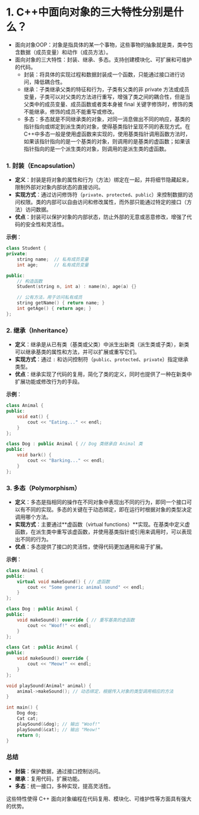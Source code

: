 # 1. C++中面向对象的三大特性分别是什么？
- 面向对象OOP：对象是指具体的某一个事物，这些事物的抽象就是类，类中包含数据（成员变量）和动作（成员方法）。
- 面向对象的三大特性：封装、继承、多态。支持创建模块化、可扩展和可维护的代码。
    - 封装：将具体的实现过程和数据封装成一个函数，只能通过接口进行访问，降低耦合性。
    - 继承：子类继承父类的特征和行为，子类有父类的非 private 方法或成员变量，子类可以对父类的方法进行重写，增强了类之间的耦合性，但是当父类中的成员变量、成员函数或者类本身被 final 关键字修饰时，修饰的类不能继承，修饰的成员不能重写或修改。
    - 多态：多态就是不同继承类的对象，对同一消息做出不同的响应，基类的指针指向或绑定到派生类的对象，使得基类指针呈现不同的表现方式。在C++中多态一般是使用虚函数来实现的，使用基类指针调用函数方法时，如果该指针指向的是一个基类的对象，则调用的是基类的虚函数；如果该指针指向的是一个派生类的对象，则调用的是派生类的虚函数。

### 1. 封装（Encapsulation）

- **定义**：封装是将对象的属性和行为（方法）绑定在一起，并将细节隐藏起来，限制外部对对象内部状态的直接访问。
- **实现方式**：通过访问修饰符（`private`、`protected`、`public`）来控制数据的访问权限。类的内部可以自由访问和修改属性，而外部只能通过特定的接口（方法）访问数据。
- **优点**：封装可以保护对象的内部状态，防止外部的无意或恶意修改，增强了代码的安全性和灵活性。

**示例**：
```cpp
class Student {
private:
    string name;  // 私有成员变量
    int age;      // 私有成员变量

public:
    // 构造函数
    Student(string n, int a) : name(n), age(a) {}

    // 公有方法，用于访问私有成员
    string getName() { return name; }
    int getAge() { return age; }
};
```

### 2. 继承（Inheritance）

- **定义**：继承是从已有类（基类或父类）中派生出新类（派生类或子类），新类可以继承基类的属性和方法，并可以扩展或重写它们。
- **实现方式**：通过 `:` 和访问控制符（`public`、`protected`、`private`）指定继承类型。
- **优点**：继承实现了代码的复用，简化了类的定义，同时也提供了一种在新类中扩展功能或修改行为的手段。

**示例**：
```cpp
class Animal {
public:
    void eat() {
        cout << "Eating..." << endl;
    }
};

class Dog : public Animal { // Dog 类继承自 Animal 类
public:
    void bark() {
        cout << "Barking..." << endl;
    }
};
```

### 3. 多态（Polymorphism）

- **定义**：多态是指相同的操作在不同对象中表现出不同的行为，即同一个接口可以有不同的实现。多态的关键在于动态绑定，即在运行时根据对象的类型决定调用哪个方法。
- **实现方式**：主要通过**虚函数（virtual functions）**实现。在基类中定义虚函数，在派生类中重写该虚函数，并使用基类指针或引用来调用时，可以表现出不同的行为。
- **优点**：多态提供了接口的灵活性，使得代码更加通用和易于扩展。

**示例**：
```cpp
class Animal {
public:
    virtual void makeSound() { // 虚函数
        cout << "Some generic animal sound" << endl;
    }
};

class Dog : public Animal {
public:
    void makeSound() override { // 重写基类的虚函数
        cout << "Woof!" << endl;
    }
};

class Cat : public Animal {
public:
    void makeSound() override {
        cout << "Meow!" << endl;
    }
};

void playSound(Animal* animal) {
    animal->makeSound(); // 动态绑定，根据传入对象的类型调用相应的方法
}

int main() {
    Dog dog;
    Cat cat;
    playSound(&dog); // 输出 "Woof!"
    playSound(&cat); // 输出 "Meow!"
    return 0;
}
```

### 总结

- **封装**：保护数据，通过接口控制访问。
- **继承**：复用代码，扩展功能。
- **多态**：统一接口，多种实现，提高灵活性。

这些特性使得 C++ 面向对象编程在代码复用、模块化、可维护性等方面具有强大的优势。